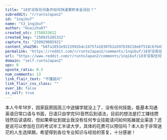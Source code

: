 ```yaml
---
title: "18岁没有任何条件如何快速累积本金润日？"
subreddit: "r/runtoJapan2"
id: "1nqibuf"
name: "t3_1nqibuf"
author: "Huaizhu07"
created_utc: 1758833612
created_key: "250925205332"
capture_ts: "250929085921"
content_sha256: "b6fa1053e9222992b4c2475fa18307b2a597b39218e6f518cb764500ada6da6f"
permalink: "https://reddit.com/r/runtoJapan2/comments/1nqibuf/18岁没有任何条件如何快速累积本金润日/"
url: "https://www.reddit.com/r/runtoJapan2/comments/1nqibuf/18岁没有任何条件如何快速累积本金润日/"
domain: "self.runtoJapan2"
ups: 0
upvote_ratio: 0.5
num_comments: 13
link_flair_text: "不懂就问"
link_flair_css_class: ""
over_18: false
is_self: true
---
```


本人今年18岁，因家庭原因高三中途辍学就没上了，没有任何技能，能基本沟通英语日常口语与书面，日语只自学完50音然后到语法，目前的想法是打工赚钱攒钱然后读语校，但如果牵扯到就业我没有任何专业技能请问如何拓展就业渠道？还是说可以参加在日的考试半工半读大学，具体的花费可以预估吗？本人处于非常迷茫的人生选择期，希望得到各位专业知识与经验的答复，十分感谢！
